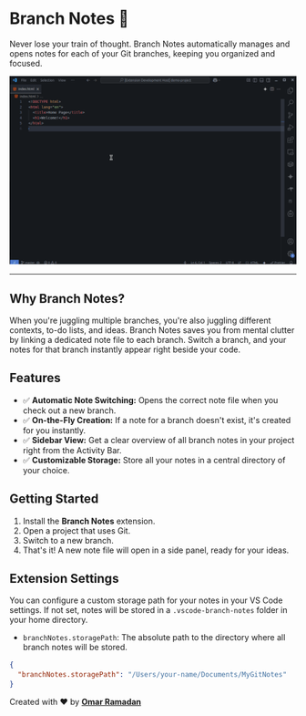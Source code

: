# Branch Notes 📝

Never lose your train of thought. Branch Notes automatically manages and opens notes for each of your Git branches, keeping you organized and focused.

![Branch Notes Demo](https://github.com/oramadn/branch-notes/blob/main/images/branch-notes-demo.gif)

---

## Why Branch Notes?

When you're juggling multiple branches, you're also juggling different contexts, to-do lists, and ideas. Branch Notes saves you from mental clutter by linking a dedicated note file to each branch. Switch a branch, and your notes for that branch instantly appear right beside your code.

## Features

* ✅ **Automatic Note Switching:** Opens the correct note file when you check out a new branch.
* ✅ **On-the-Fly Creation:** If a note for a branch doesn't exist, it's created for you instantly.
* ✅ **Sidebar View:** Get a clear overview of all branch notes in your project right from the Activity Bar.
* ✅ **Customizable Storage:** Store all your notes in a central directory of your choice.

## Getting Started

1.  Install the **Branch Notes** extension.
2.  Open a project that uses Git.
3.  Switch to a new branch.
4.  That's it! A new note file will open in a side panel, ready for your ideas.

## Extension Settings

You can configure a custom storage path for your notes in your VS Code settings. If not set, notes will be stored in a `.vscode-branch-notes` folder in your home directory.

* `branchNotes.storagePath`: The absolute path to the directory where all branch notes will be stored.

```json
{
  "branchNotes.storagePath": "/Users/your-name/Documents/MyGitNotes"
}
```

Created with ❤️ by **[Omar Ramadan](httpsis.com/oramadn)**
